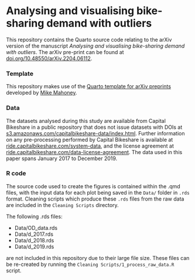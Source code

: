 # Analysing and visualising bike-sharing demand with outliers

This repository contains the Quarto source code relating to the arXiv version of the manuscript *Analysing and visualising bike-sharing demand with outliers*. The arXiv pre-print can be found at [doi.org/10.48550/arXiv.2204.06112](https://doi.org/10.48550/arXiv.2204.06112).

### Template

This repository makes use of the [Quarto template for arXiv preprints](https://github.com/mikemahoney218/quarto-arxiv) developed by [Mike Mahoney](https://github.com/mikemahoney218).

### Data

The datasets analysed during this study are available from Capital Bikeshare in a public repository that does not issue datasets with DOIs at [s3.amazonaws.com/capitalbikeshare-data/index.html](https://s3.amazonaws.com/capitalbikeshare-data/index.html). Further information on any pre-processing performed by Capital Bikeshare is available at [ride.capitalbikeshare.com/system-data](https://ride.capitalbikeshare.com/system-data), and the license agreement at [ride.capitalbikeshare.com/data-license-agreement](https://ride.capitalbikeshare.com/data-license-agreement). The data used in this paper spans January 2017 to December 2019.

### R code

The source code used to create the figures is contained within the .qmd files, with the input data for each plot being saved in the `Data/` folder in `.rds` format. Cleaning scripts which produce these `.rds` files from the raw data are included in the `Cleaning Scripts` directory.

The following .rds files:

* Data/OD_data.rds
* Data/d_2017.rds
* Data/d_2018.rds
* Data/d_2019.rds

are not included in this repository due to their large file size. These files can be re-created by running the `Cleaning Scripts/1_process_raw_data.R` script.
